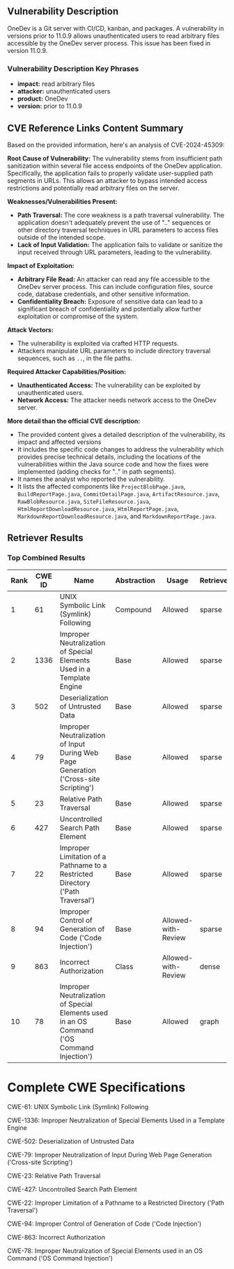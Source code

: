## Vulnerability Description
OneDev is a Git server with CI/CD, kanban, and packages. A vulnerability in versions prior to 11.0.9 allows unauthenticated users to read arbitrary files accessible by the OneDev server process. This issue has been fixed in version 11.0.9.

### Vulnerability Description Key Phrases
- **impact:** read arbitrary files
- **attacker:** unauthenticated users
- **product:** OneDev
- **version:** prior to 11.0.9

## CVE Reference Links Content Summary
Based on the provided information, here's an analysis of CVE-2024-45309:

**Root Cause of Vulnerability:**
The vulnerability stems from insufficient path sanitization within several file access endpoints of the OneDev application. Specifically, the application fails to properly validate user-supplied path segments in URLs. This allows an attacker to bypass intended access restrictions and potentially read arbitrary files on the server.

**Weaknesses/Vulnerabilities Present:**
- **Path Traversal:** The core weakness is a path traversal vulnerability. The application doesn't adequately prevent the use of ".." sequences or other directory traversal techniques in URL parameters to access files outside of the intended scope.
- **Lack of Input Validation:** The application fails to validate or sanitize the input received through URL parameters, leading to the vulnerability.

**Impact of Exploitation:**
- **Arbitrary File Read:** An attacker can read any file accessible to the OneDev server process. This can include configuration files, source code, database credentials, and other sensitive information.
- **Confidentiality Breach:** Exposure of sensitive data can lead to a significant breach of confidentiality and potentially allow further exploitation or compromise of the system.

**Attack Vectors:**
- The vulnerability is exploited via crafted HTTP requests.
- Attackers manipulate URL parameters to include directory traversal sequences, such as `..`, in the file paths.

**Required Attacker Capabilities/Position:**
- **Unauthenticated Access:** The vulnerability can be exploited by unauthenticated users.
- **Network Access:** The attacker needs network access to the OneDev server.

**More detail than the official CVE description:**
- The provided content gives a detailed description of the vulnerability, its impact and affected versions
- It includes the specific code changes to address the vulnerability which provides precise technical details, including the locations of the vulnerabilities within the Java source code and how the fixes were implemented (adding checks for ".." in path segments).
- It names the analyst who reported the vulnerability.
- It lists the affected components like `ProjectBlobPage.java`, `BuildReportPage.java`, `CommitDetailPage.java`, `ArtifactResource.java`, `RawBlobResource.java`, `SiteFileResource.java`, `HtmlReportDownloadResource.java`, `HtmlReportPage.java`, `MarkdownReportDownloadResource.java`, and `MarkdownReportPage.java`.

## Retriever Results

### Top Combined Results

| Rank | CWE ID | Name | Abstraction | Usage  | Retrievers | Individual Scores |
|------|--------|------|-------------|-------|------------|-------------------|
| 1 | 61 | UNIX Symbolic Link (Symlink) Following | Compound | Allowed | sparse | 0.078 |
| 2 | 1336 | Improper Neutralization of Special Elements Used in a Template Engine | Base | Allowed | sparse | 0.077 |
| 3 | 502 | Deserialization of Untrusted Data | Base | Allowed | sparse | 0.075 |
| 4 | 79 | Improper Neutralization of Input During Web Page Generation ('Cross-site Scripting') | Base | Allowed | sparse | 0.075 |
| 5 | 23 | Relative Path Traversal | Base | Allowed | sparse | 0.075 |
| 6 | 427 | Uncontrolled Search Path Element | Base | Allowed | sparse | 0.075 |
| 7 | 22 | Improper Limitation of a Pathname to a Restricted Directory ('Path Traversal') | Base | Allowed | sparse | 0.074 |
| 8 | 94 | Improper Control of Generation of Code ('Code Injection') | Base | Allowed-with-Review | sparse | 0.073 |
| 9 | 863 | Incorrect Authorization | Class | Allowed-with-Review | dense | 0.550 |
| 10 | 78 | Improper Neutralization of Special Elements used in an OS Command ('OS Command Injection') | Base | Allowed | graph | 0.002 |



# Complete CWE Specifications

CWE-61: UNIX Symbolic Link (Symlink) Following

CWE-1336: Improper Neutralization of Special Elements Used in a Template Engine

CWE-502: Deserialization of Untrusted Data

CWE-79: Improper Neutralization of Input During Web Page Generation ('Cross-site Scripting')

CWE-23: Relative Path Traversal

CWE-427: Uncontrolled Search Path Element

CWE-22: Improper Limitation of a Pathname to a Restricted Directory ('Path Traversal')

CWE-94: Improper Control of Generation of Code ('Code Injection')

CWE-863: Incorrect Authorization

CWE-78: Improper Neutralization of Special Elements used in an OS Command ('OS Command Injection')